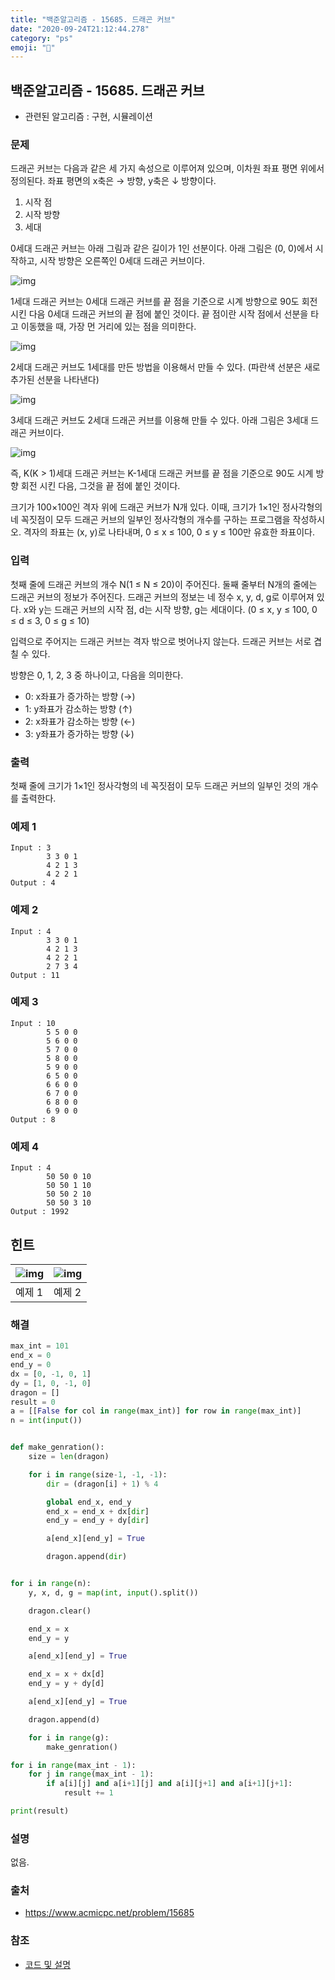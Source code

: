 ```yaml
---
title: "백준알고리즘 - 15685. 드래곤 커브"
date: "2020-09-24T21:12:44.278"
category: "ps"
emoji: "🌄"
---
```


## 백준알고리즘 - 15685. 드래곤 커브

- 관련된 알고리즘 : 구현, 시뮬레이션

### 문제

드래곤 커브는 다음과 같은 세 가지 속성으로 이루어져 있으며, 이차원 좌표 평면 위에서 정의된다. 좌표 평면의 x축은 → 방향, y축은 ↓ 방향이다.

1. 시작 점
2. 시작 방향
3. 세대

0세대 드래곤 커브는 아래 그림과 같은 길이가 1인 선분이다. 아래 그림은 (0, 0)에서 시작하고, 시작 방향은 오른쪽인 0세대 드래곤 커브이다.

![img](http://onlinejudgeimages.s3-ap-northeast-1.amazonaws.com/problem/15685/1.png)

1세대 드래곤 커브는 0세대 드래곤 커브를 끝 점을 기준으로 시계 방향으로 90도 회전시킨 다음 0세대 드래곤 커브의 끝 점에 붙인 것이다. 끝 점이란 시작 점에서 선분을 타고 이동했을 때, 가장 먼 거리에 있는 점을 의미한다.

![img](https://onlinejudgeimages.s3-ap-northeast-1.amazonaws.com/problem/15685/2.png)

2세대 드래곤 커브도 1세대를 만든 방법을 이용해서 만들 수 있다. (파란색 선분은 새로 추가된 선분을 나타낸다)

![img](https://onlinejudgeimages.s3-ap-northeast-1.amazonaws.com/problem/15685/3.png)

3세대 드래곤 커브도 2세대 드래곤 커브를 이용해 만들 수 있다. 아래 그림은 3세대 드래곤 커브이다.

![img](https://onlinejudgeimages.s3-ap-northeast-1.amazonaws.com/problem/15685/4.png)

즉, K(K > 1)세대 드래곤 커브는 K-1세대 드래곤 커브를 끝 점을 기준으로 90도 시계 방향 회전 시킨 다음, 그것을 끝 점에 붙인 것이다.

크기가 100×100인 격자 위에 드래곤 커브가 N개 있다. 이때, 크기가 1×1인 정사각형의 네 꼭짓점이 모두 드래곤 커브의 일부인 정사각형의 개수를 구하는 프로그램을 작성하시오. 격자의 좌표는 (x, y)로 나타내며, 0 ≤ x ≤ 100, 0 ≤ y ≤ 100만 유효한 좌표이다.

### 입력

첫째 줄에 드래곤 커브의 개수 N(1 ≤ N ≤ 20)이 주어진다. 둘째 줄부터 N개의 줄에는 드래곤 커브의 정보가 주어진다. 드래곤 커브의 정보는 네 정수 x, y, d, g로 이루어져 있다. x와 y는 드래곤 커브의 시작 점, d는 시작 방향, g는 세대이다. (0 ≤ x, y ≤ 100, 0 ≤ d ≤ 3, 0 ≤ g ≤ 10)

입력으로 주어지는 드래곤 커브는 격자 밖으로 벗어나지 않는다. 드래곤 커브는 서로 겹칠 수 있다.

방향은 0, 1, 2, 3 중 하나이고, 다음을 의미한다.

- 0: x좌표가 증가하는 방향 (→)
- 1: y좌표가 감소하는 방향 (↑)
- 2: x좌표가 감소하는 방향 (←)
- 3: y좌표가 증가하는 방향 (↓)

### 출력

첫째 줄에 크기가 1×1인 정사각형의 네 꼭짓점이 모두 드래곤 커브의 일부인 것의 개수를 출력한다.

### 예제 1

```
Input : 3
        3 3 0 1
        4 2 1 3
        4 2 2 1
Output : 4
```

### 예제 2

```
Input : 4
        3 3 0 1
        4 2 1 3
        4 2 2 1
        2 7 3 4
Output : 11
```

### 예제 3

```
Input : 10
        5 5 0 0
        5 6 0 0
        5 7 0 0
        5 8 0 0
        5 9 0 0
        6 5 0 0
        6 6 0 0
        6 7 0 0
        6 8 0 0
        6 9 0 0
Output : 8
```

### 예제 4

```
Input : 4
        50 50 0 10
        50 50 1 10
        50 50 2 10
        50 50 3 10
Output : 1992
```

## 힌트

| ![img](https://onlinejudgeimages.s3-ap-northeast-1.amazonaws.com/problem/15685/ex1.png) | ![img](https://onlinejudgeimages.s3-ap-northeast-1.amazonaws.com/problem/15685/ex2.png) |
| ------------------------------------------------------------ | ------------------------------------------------------------ |
| 예제 1                                                       | 예제 2                                                       |

### 해결

```python
max_int = 101
end_x = 0
end_y = 0
dx = [0, -1, 0, 1]
dy = [1, 0, -1, 0]
dragon = []
result = 0
a = [[False for col in range(max_int)] for row in range(max_int)]
n = int(input())


def make_genration():
    size = len(dragon)

    for i in range(size-1, -1, -1):
        dir = (dragon[i] + 1) % 4

        global end_x, end_y
        end_x = end_x + dx[dir]
        end_y = end_y + dy[dir]

        a[end_x][end_y] = True

        dragon.append(dir)


for i in range(n):
    y, x, d, g = map(int, input().split())

    dragon.clear()

    end_x = x
    end_y = y

    a[end_x][end_y] = True

    end_x = x + dx[d]
    end_y = y + dy[d]

    a[end_x][end_y] = True

    dragon.append(d)

    for i in range(g):
        make_genration()

for i in range(max_int - 1):
    for j in range(max_int - 1):
        if a[i][j] and a[i+1][j] and a[i][j+1] and a[i+1][j+1]:
            result += 1

print(result)
```

### 설명

없음.

### 출처

- https://www.acmicpc.net/problem/15685

### 참조

- [코드 및 설명](https://velog.io/@skyepodium/%EB%B0%B1%EC%A4%80-15685-%EB%93%9C%EB%9E%98%EA%B3%A4-%EC%BB%A4%EB%B8%8C)